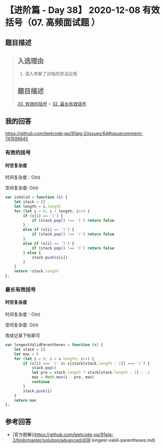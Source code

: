 # 【进阶篇 - Day 38】 2020-12-08 有效括号（07. 高频面试题 ）

## 题目描述

> ## 入选理由
>
> 1. 深入考察了对栈的灵活应用
>
> ## 题目描述
>
> [20. 有效的括号](https://leetcode-cn.com/problems/valid-parentheses/) > [32. 最长有效括号](https://leetcode-cn.com/problems/longest-valid-parentheses/)

## 我的回答

https://github.com/leetcode-pp/91alg-2/issues/64#issuecomment-741506645

### **有效的括号**

#### 时空复杂度

时间复杂度：O(n)

空间复杂度: O(n)

```JavaScript
var isValid = function (s) {
    let stack = []
    let length = s.length
    for (let i = 0; i < length; i++) {
        if (s[i] == ']') {
            if (stack.pop() !== '[') return false
        }
        else if (s[i] == ')') {
            if (stack.pop() !== '(') return false
        }
        else if (s[i] == '}') {
            if (stack.pop() !== '{') return false
        } else {
            stack.push(s[i])
        }
    }
    return !stack.length
};
```

### 最长有效括号

#### 时空复杂度

时间复杂度：O(n)

空间复杂度: O(n)

改成记录下标即可

```JavaScript
var longestValidParentheses = function (s) {
    let stack = []
    let max = 0
    for (let i = 0; i < s.length; i++) {
        if (s[i] === ')' && s[stack[stack.length - 1]] === '(') {
            stack.pop()
            let pre = stack.length ? stack[stack.length - 1] : -1
            max = Math.max(i - pre, max)
            continue
        }
        stack.push(i)
    }
    return max
};
```

## 参考回答

- [官方题解](https://github.com/leetcode-pp/91alg-2/blob/master/solution/advanced/d38 longest-valid-parentheses.md)
